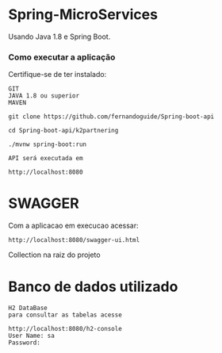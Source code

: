 # Spring-MicroServices
Usando Java 1.8 e Spring Boot.
### Como executar a aplicação
Certifique-se de ter instalado:
```
GIT
JAVA 1.8 ou superior
MAVEN 
```

```
git clone https://github.com/fernandoguide/Spring-boot-api

cd Spring-boot-api/k2partnering 

./mvnw spring-boot:run

API será executada em 

http://localhost:8080
```

# SWAGGER 

Com a aplicacao em execucao acessar: 

```
http://localhost:8080/swagger-ui.html
```

Collection na raiz do projeto

# Banco de dados utilizado

```
H2 DataBase
para consultar as tabelas acesse 

http://localhost:8080/h2-console
User Name: sa
Password: 
```
